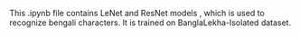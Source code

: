 This .ipynb file contains LeNet and ResNet models , which is used to recognize bengali characters. It is trained on BanglaLekha-Isolated dataset.
